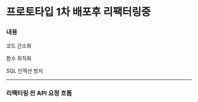 # 프로토타입 1차 배포후 리팩터링중

### 내용
코드 간소화

함수 최적화

SQL 인젝션 방지

------------------------
### 리팩터링 전 API 요청 흐름


